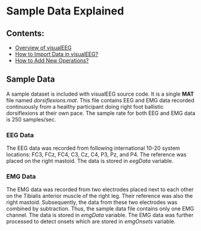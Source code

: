 # Sample Data Explained

## Contents:

<ul>
    <li>
        <a href="https://github.com/GallVp/visualEEG/tree/master/docs/README.md">Overview of visualEEG</a>
    </li>
    <li>
        <a href="https://github.com/GallVp/visualEEG/tree/master/docs/importTutorial.md">How to Import Data in visualEEG?</a>
    </li>
    <li>
        <a href="https://github.com/GallVp/visualEEG/tree/master/docs/newOperations.md">How to Add New Operations?</a>
    </li>
</ul>

## Sample Data

A sample dataset is included with visualEEG source code. It is a single **MAT** file named *dorsiflexions.mat*. This file contains EEG and EMG data recorded continuously from a healthy participant doing right foot ballistic dorsiflexions at their own pace. The sample rate for both EEG and EMG data is 250 samples/sec.

### EEG Data

The EEG data was recorded from following international 10-20 system locations: FC3, FCz, FC4, C3, Cz, C4, P3, Pz, and P4. The reference was placed on the right mastoid. The data is stored in *eegData* variable.

### EMG Data

The EMG data was recorded from two electrodes placed next to each other on the Tibialis anterior muscle of the right leg. Their reference was also the right mastoid. Subsequently, the data from these two electrodes was combined by subtraction. Thus, the sample data file contains only one EMG channel. The data is stored in *emgData* variable. The EMG data was further processed to detect onsets which are stored in *emgOnsets* variable.